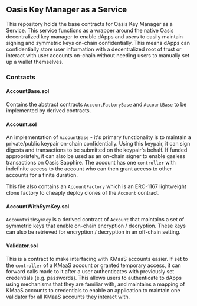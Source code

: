 ## Oasis Key Manager as a Service

This repository holds the base contracts for Oasis Key Manager as a Service. This service functions
as a wrapper around the native Oasis decentralized key manager to enable dApps and users to easily
maintain signing and symmetric keys on-chain confidentially. This means dApps can confidentially store 
user information with a decentralized root of trust or interact with user accounts on-chain without needing users
to manually set up a wallet themselves.

### Contracts

#### AccountBase.sol
Contains the abstract contracts `AccountFactoryBase` and `AccountBase` to be implemented by
derived contracts. 

#### Account.sol
An implementation of `AccountBase` - it's primary functionality is to maintain a private/public keypair
on-chain confidentially. Using this keypair, it can sign digests and transactions to be submitted on the keypair's
behalf. If funded appropriately, it can also be used as an on-chain signer to enable gasless transactions on Oasis Sapphire.
The account has one `controller` with indefinite access to the account who can then grant access to other accounts
for a finite duration.

This file also contains an `AccountFactory` which is an ERC-1167 lightweight clone factory to cheaply deploy clones of
the `Account` contract.

#### AccountWithSymKey.sol
`AccountWithSymKey` is a derived contract of `Account` that maintains a set of symmetric keys that enable on-chain encryption / decryption. These 
keys can also be retrieved for encryption / decryption in an off-chain setting. 

#### Validator.sol
This is a contract to make interfacing with KMaaS accounts easier. If set to the `controller` of a KMaaS account or granted temporary access,
it can forward calls made to it after a user authenticates with previously set credentials (e.g. passwords). This allows users to authenticate
to dApps using mechanisms that they are familiar with, and maintains a mapping of KMaaS accounts to credentials to enable an application to maintain
one validator for all KMaaS accounts they interact with.





